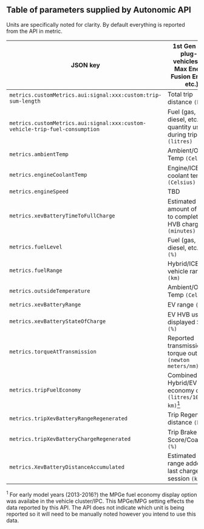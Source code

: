 ## Table of parameters supplied by Autonomic API

Units are specifically noted for clarity. By default everything is reported from the API in metric.

| JSON key                                                                      | 1st Gen Ford plug-in vehicles (C-Max Energi, Fusion Energi, etc.)            |
| ----------------------------------------------------------------------------- | ---------------------------------------------------------------------------- |
| `metrics.customMetrics.aui:signal:xxx:custom:trip-sum-length`               | Total trip distance `(km)`                                                 |
| `metrics.customMetrics.aui:signal:xxx:custom-vehicle-trip-fuel-consumption` | Fuel (gas, diesel, etc.) quantity used during trip `(litres)`                   |
| `metrics.ambientTemp`                                                       | Ambient/Outside Temp `(Celsius)`                                           |
| `metrics.engineCoolantTemp`                                                 | Engine/ICE coolant temp `(Celsius)`                                        |
| `metrics.engineSpeed`                                                       | TBD                                                                          |
| `metrics.xevBatteryTimeToFullCharge`                                        | Estimated amount of time to complete HVB charging `(minutes)`              |
| `metrics.fuelLevel`                                                         | Fuel (gas, diesel, etc.) level `(%)`                                       |
| `metrics.fuelRange`                                                         | Hybrid/ICE vehicle range `(km)`                                            |
| `metrics.outsideTemperature`                                                | Ambient/Outside Temp `(Celsius)`                                           |
| `metrics.xevBatteryRange`                                                   | EV range `(km)`                                                |
| `metrics.xevBatteryStateOfCharge`                                           | EV HVB user displayed SOC `(%)`                                    |
| `metrics.torqueAtTransmission`                                              | Reported transmission torque output(?) `(newton meters/nm)`                 |
| `metrics.tripFuelEconomy`                                                   | Combined Hybrid/EV fuel economy of trip `(litres/100 km)`[<sup>1</sup>](#sub_1) |
| `metrics.tripXevBatteryRangeRegenerated`                                    | Trip Regen distance `(km)`                                                 |
| `metrics.tripXevBatteryChargeRegenerated`                                   | Trip Brake Score/Coach `(%)`                                               |
| `metrics.XevBatteryDistanceAccumulated`                                     | Estimated EV range added at last charge session `(km)`             |

<a name="sub_1"><sup>1</sup></a> For early model years (2013-2016?) the MPGe fuel economy display option was availabe in the vehicle cluster/IPC. This MPGe/MPG setting effects the data reported by this API. The API does not indicate which unit is being reported so it will need to be manually noted however you intend to use this data.
